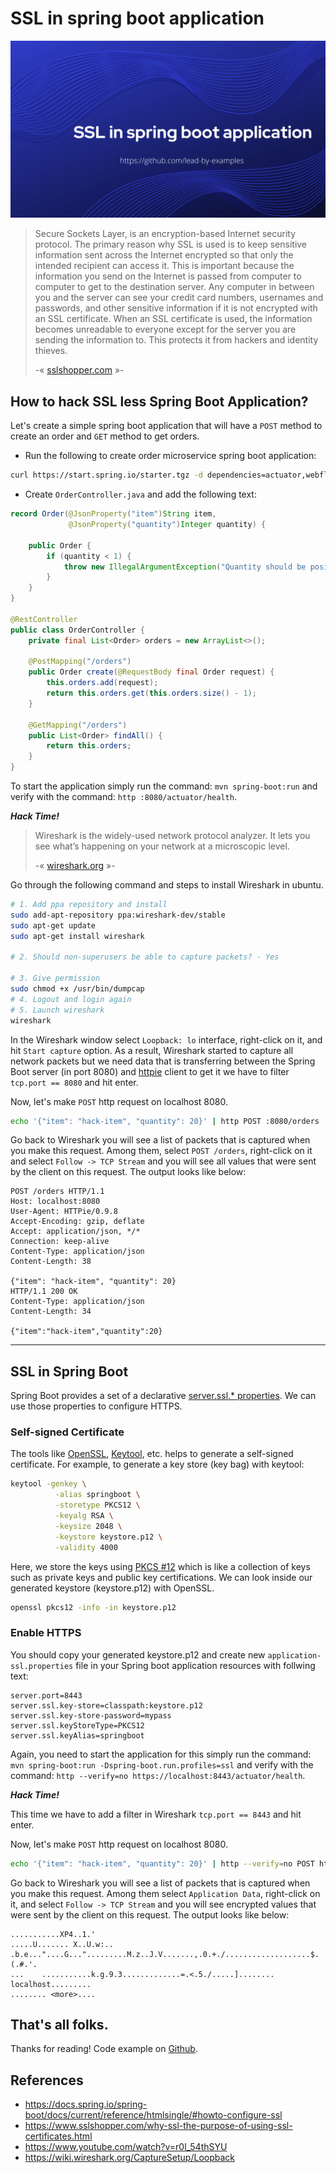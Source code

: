# SSL in spring boot application

![](featured.png)

> Secure Sockets Layer, is an encryption-based Internet security protocol. The primary reason why SSL is used is to keep sensitive information sent across the Internet encrypted so that only the intended recipient can access it. This is important because the information you send on the Internet is passed from computer to computer to get to the destination server. Any computer in between you and the server can see your credit card numbers, usernames and passwords, and other sensitive information if it is not encrypted with an SSL certificate. When an SSL certificate is used, the information becomes unreadable to everyone except for the server you are sending the information to. This protects it from hackers and identity thieves. 
> 
> -« [sslshopper.com](https://www.sslshopper.com/why-ssl-the-purpose-of-using-ssl-certificates.html) »-

## How to hack SSL less Spring Boot Application?

Let's create a simple spring boot application that will have a `POST` method to create an order and `GET` method to get orders.

- Run the following to create order microservice spring boot application:

```bash
curl https://start.spring.io/starter.tgz -d dependencies=actuator,webflux -d language=java -d platformVersion=2.3.1.RELEASE -d javaVersion=14 -d baseDir=ssl-in-spring-boot-application | tar -xzvf -
```

- Create `OrderController.java` and add the following text:

```java
record Order(@JsonProperty("item")String item,
             @JsonProperty("quantity")Integer quantity) {

    public Order {
        if (quantity < 1) {
            throw new IllegalArgumentException("Quantity should be positive number.");
        }
    }
}

@RestController
public class OrderController {
    private final List<Order> orders = new ArrayList<>();

    @PostMapping("/orders")
    public Order create(@RequestBody final Order request) {
        this.orders.add(request);
        return this.orders.get(this.orders.size() - 1);
    }

    @GetMapping("/orders")
    public List<Order> findAll() {
        return this.orders;
    }
}
```

To start the application simply run the command: `mvn spring-boot:run` and verify with the command: `http :8080/actuator/health`.

_**Hack Time!**_

> Wireshark is the widely-used network protocol analyzer. It lets you see what’s happening on your network at a microscopic level. 
> 
> -« [wireshark.org](https://www.wireshark.org/) »-

Go through the following command and steps to install Wireshark in ubuntu.
```bash
# 1. Add ppa repository and install
sudo add-apt-repository ppa:wireshark-dev/stable
sudo apt-get update
sudo apt-get install wireshark

# 2. Should non-superusers be able to capture packets? - Yes

# 3. Give permission
sudo chmod +x /usr/bin/dumpcap
# 4. Logout and login again
# 5. Launch wireshark
wireshark
```

In the Wireshark window select `Loopback: lo` interface, right-click on it, and hit `Start capture` option. As a result, Wireshark started to capture all network packets but we need data that is transferring between the Spring Boot server (in port 8080) and [httpie](https://httpie.org/) client to get it we have to filter `tcp.port == 8080` and hit enter.

Now, let's make `POST` http request on localhost 8080.

```bash
echo '{"item": "hack-item", "quantity": 20}' | http POST :8080/orders
```

Go back to Wireshark you will see a list of packets that is captured when you make this request. Among them, select `POST /orders`, right-click on it and select  `Follow -> TCP Stream` and you will see all values that were sent by the client on this request. The output looks like below:

```
POST /orders HTTP/1.1
Host: localhost:8080
User-Agent: HTTPie/0.9.8
Accept-Encoding: gzip, deflate
Accept: application/json, */*
Connection: keep-alive
Content-Type: application/json
Content-Length: 38

{"item": "hack-item", "quantity": 20}
HTTP/1.1 200 OK
Content-Type: application/json
Content-Length: 34

{"item":"hack-item","quantity":20}
```

****

## SSL in Spring Boot

Spring Boot provides a set of a declarative [server.ssl.* properties](https://docs.spring.io/spring-boot/docs/current/reference/htmlsingle/#howto-configure-ssl). We can use those properties to configure HTTPS.

### Self-signed Certificate

The tools like [OpenSSL](https://www.openssl.org/), [Keytool](https://docs.oracle.com/javase/8/docs/technotes/tools/unix/keytool.html), etc. helps to generate a self-signed certificate. For example, to generate a key store (key bag) with keytool:

```bash
keytool -genkey \
          -alias springboot \
          -storetype PKCS12 \
          -keyalg RSA \
          -keysize 2048 \
          -keystore keystore.p12 \
          -validity 4000
```

Here, we store the keys using [PKCS #12](https://en.wikipedia.org/wiki/PKCS_12) which is like a collection of keys such as private keys and public key certifications. We can look inside our generated keystore (keystore.p12) with OpenSSL.

```bash
openssl pkcs12 -info -in keystore.p12
```

### Enable HTTPS

You should copy your generated keystore.p12 and create new `application-ssl.properties` file in your Spring boot application resources with follwing text:

```properties
server.port=8443
server.ssl.key-store=classpath:keystore.p12
server.ssl.key-store-password=mypass
server.ssl.keyStoreType=PKCS12
server.ssl.keyAlias=springboot
```

Again, you need to start the application for this simply run the command: `mvn spring-boot:run -Dspring-boot.run.profiles=ssl` and verify with the command: `http --verify=no https://localhost:8443/actuator/health`.

_**Hack Time!**_

This time we have to add a filter in Wireshark `tcp.port == 8443` and hit enter.

Now, let's make `POST` http request on localhost 8080.

```bash
echo '{"item": "hack-item", "quantity": 20}' | http --verify=no POST https://localhost:8443/orders
```

Go back to Wireshark you will see a list of packets that is captured when you make this request. Among them select `Application Data`, right-click on it, and select  `Follow -> TCP Stream` and you will see encrypted values that were sent by the client on this request. The output looks like below:

```
...........XP4..1.'
.....U....... X..U.w:.. .b.e..."....G...".........M.z..J.V.......,.0.+./...................$.(.#.'.
...    ...........k.g.9.3.............=.<.5./.....]........    localhost.........
........ <more>....
```


## That's all folks.

Thanks for reading! Code example on [Github](https://github.com/lead-by-examples/ssl-in-spring-boot-application).

## References
- https://docs.spring.io/spring-boot/docs/current/reference/htmlsingle/#howto-configure-ssl
- https://www.sslshopper.com/why-ssl-the-purpose-of-using-ssl-certificates.html
- https://www.youtube.com/watch?v=r0l_54thSYU
- https://wiki.wireshark.org/CaptureSetup/Loopback
